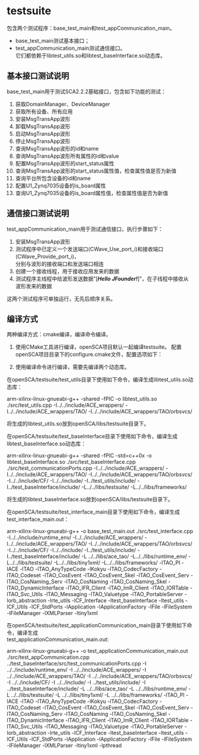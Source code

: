 # testsuite
包含两个测试程序：base_test_main和test_appCommunication_main。<br>
* base_test_main测试基本接口；<br>
* test_appCommunication_main测试通信接口。<br>
它们都依赖于libtest_utils.so和libtest_baseInterface.so动态库。<br>

## 基本接口测试说明
base_test_main用于测试SCA2.2.2基础接口，包含如下功能的测试：<br>

1. 获取DomainManager、DeviceManager
2. 获取所有设备、所有应用
3. 安装MsgTransApp波形
4. 卸载MsgTransApp波形
5. 启动MsgTransApp波形
6. 停止MsgTransApp波形
7. 查询MsgTransApp波形的id和name
8. 查询MsgTransApp波形所有属性的id和value 
9. 配置MsgTransApp波形的start_status属性
10. 查询MsgTransApp波形的start_status属性值，检查属性值是否为新值
11. 查询平台所包含设备的id和name
12. 配置U1_Zynq7035设备的is_board属性
13. 查询U1_Zynq7035设备的is_board属性值，检查属性值是否为新值

## 通信接口测试说明
test_appCommunication_main用于测试通信接口，执行步骤如下：<br>

1. 安装MsgTransApp波形
2. 测试程序中已定义一个发送端口(CWave_Use_port_i)和接收端口(CWave_Provide_port_i)，<br>
分别与波形的接收端口和发送端口相连
3. 创建一个接收线程，用于接收应用发来的数据
4. 测试程序主线程中给波形发送数据"[*****Hello JFounder!*****]"，在子线程中接收从波形发来的数据

这两个测试程序可单独运行，无先后顺序关系。

## 编译方式
两种编译方式：cmake编译，编译命令编译。

1. 使用CMake工具进行编译，openSCA项目默认一起编译testsuite。
配置openSCA项目目录下的configure.cmake文件，配置选项如下：<br>

2. 使用编译命令进行编译，需要先编译两个动态库。

在openSCA/testsuite/test_utils目录下使用如下命令，编译生成libtest_utils.so动态库：

arm-xilinx-linux-gnueabi-g++ -shared -fPIC -o libtest_utils.so ./src/test_utils.cpp -I../../include/ACE_wrappers/ -I../../include/ACE_wrappers/TAO/ -I../../include/ACE_wrappers/TAO/orbsvcs/

将生成的libtest_utils.so放到openSCA/libs/testsuite目录下。

在openSCA/testsuite/test_baseInterface目录下使用如下命令，编译生成libtest_baseInterface.so动态库：

arm-xilinx-linux-gnueabi-g++ -shared -fPIC -std=c++0x -o libtest_baseInterface.so ./src/test_baseInterface.cpp ./src/test_communicationPorts.cpp -I../../include/ACE_wrappers/ -I../../include/ACE_wrappers/TAO/ -I../../include/ACE_wrappers/TAO/orbsvcs/ -I../../include/CF/ -I../../include/ -I../test_utils/include/ -I../test_baseInterface/include/ -L../../libs/testsuite/ -L../../libs/frameworks/

将生成的libtest_baseInterface.so放到openSCA/libs/testsuite目录下。

在openSCA/testsuite/test_interface_main目录下使用如下命令，编译生成test_interface_main.out：

arm-xilinx-linux-gnueabi-g++ -o base_test_main.out ./src/test_interface.cpp -I../../include/runtime_env/ -I../../include/ACE_wrappers/ -I../../include/ACE_wrappers/TAO/ -I../../include/ACE_wrappers/TAO/orbsvcs/ -I../../include/CF/ -I../../include/ -I../test_utils/include/ -I../test_baseInterface/include/ -L ../../libs/ace_tao/ -L../../libs/runtime_env/ -L../../libs/testsuite/ -L../../libs/tiny1xml/ -L../../libs/frameworks/ -lTAO_PI -lACE -lTAO -lTAO_AnyTypeCode -lKokyu -lTAO_CodecFactory -lTAO_Codeset -lTAO_CosEvent -lTAO_CosEvent_Skel -lTAO_CosEvent_Serv -lTAO_CosNaming_Serv -lTAO_CosNaming -lTAO_CosNaming_Skel -lTAO_DynamicInterface -lTAO_IFR_Client -lTAO_ImR_Client -lTAO_IORTable -lTAO_Svc_Utils -lTAO_Messaging -lTAO_Valuetype -lTAO_PortableServer -lorb_abstraction -lrte_utils -lCF_Interface -ltest_baseInterface -ltest_utils -lCF_Utils -lCF_StdPorts -lApplication -lApplicationFactory -lFile -lFileSystem -lFileManager -lXMLParser -ltiny1xml

在openSCA/testsuite/test_applicationCommunication_main目录下使用如下命令，编译生成<br>
test_applicationCommunication_main.out:

arm-xilinx-linux-gnueabi-g++ -o test_applicationCommunication_main.out ./src/test_appCommunication.cpp ../test_baseInterface/src/test_communicationPorts.cpp -I ../../include/runtime_env/ -I ../../include/ACE_wrappers/ -I ../../include/ACE_wrappers/TAO/ -I ../../include/ACE_wrappers/TAO/orbsvcs/ -I ../../include/CF/ -I ../../include/ -I ../test_utils/include/ -I ../test_baseInterface/include/ -L ../../libs/ace_tao/ -L ../../libs/runtime_env/ -L ../../libs/testsuite/ -L ../../libs/tiny1xml/ -L ../../libs/frameworks/ -lTAO_PI -lACE -lTAO -lTAO_AnyTypeCode -lKokyu -lTAO_CodecFactory -lTAO_Codeset -lTAO_CosEvent -lTAO_CosEvent_Skel -lTAO_CosEvent_Serv -lTAO_CosNaming_Serv -lTAO_CosNaming -lTAO_CosNaming_Skel -lTAO_DynamicInterface -lTAO_IFR_Client -lTAO_ImR_Client -lTAO_IORTable -lTAO_Svc_Utils -lTAO_Messaging -lTAO_Valuetype -lTAO_PortableServer -lorb_abstraction -lrte_utils -lCF_Interface -ltest_baseInterface -ltest_utils -lCF_Utils -lCF_StdPorts -lApplication -lApplicationFactory -lFile -lFileSystem -lFileManager -lXMLParser -ltiny1xml -lpthread
